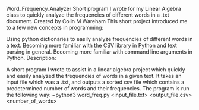 Word_Frequency_Analyzer
Short program I wrote for my Linear Algebra class to quickly analyze the frequencies of different words in a .txt document.
Created by Colin M Wareham
This short project introduced me to a few new concepts in programming:

Using python dictionaries to easily analyze frequencies of different words in a text.
Becoming more familiar with the CSV library in Python and text parsing in general.
Becoming more familiar with command line arguments in Python.
Description:

A short program I wrote to assist in a linear algebra project which quickly and easily analyzed the frequencies of words in a given text. It takes an input file which was a .txt, and outputs a sorted csv file which contains a predetermined number of words and their frequencies. The program is run the following way: ~python3 word_freq.py <input_file.txt> <output_file.csv> <number_of_words>
